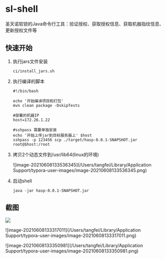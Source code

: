 # sl-shell
圣天诺软锁的Java命令行工具：验证授权、获取授权信息、获取机器指纹信息、更新授权文件等



## 快速开始

1. 执行jars文件安装

   ```shell
   ci/install_jars.sh
   ```

2. 执行编译的脚本

   ```shell
   #!/bin/bash
   
   echo '开始编译项目和打包'
   mvn clean package -DskipTests
   
   #部署的机器IP
   host=172.26.1.22
   
   #sshpass 需要单独安装
   echo '开始上传jar到目标服务器上' $host
   sshpass -p 123456 scp ./target/hasp-0.0.1-SNAPSHOT.jar root@$host:/root
   ```

3. 拷贝2个动态文件到/usr/lib64(linux的环境)

   ![image-20210608133536345](/Users/tangfei/Library/Application Support/typora-user-images/image-20210608133536345.png)

4. 启动shell

   ```shell
   java -jar hasp-0.0.1-SNAPSHOT.jar
   ```

   

## 截图

![](https://sevenbooks.oss-cn-hangzhou.aliyuncs.com/postimages/20210608133258.png)



![image-20210608133317011](/Users/tangfei/Library/Application Support/typora-user-images/image-20210608133317011.png)



![image-20210608133350981](/Users/tangfei/Library/Application Support/typora-user-images/image-20210608133350981.png)

